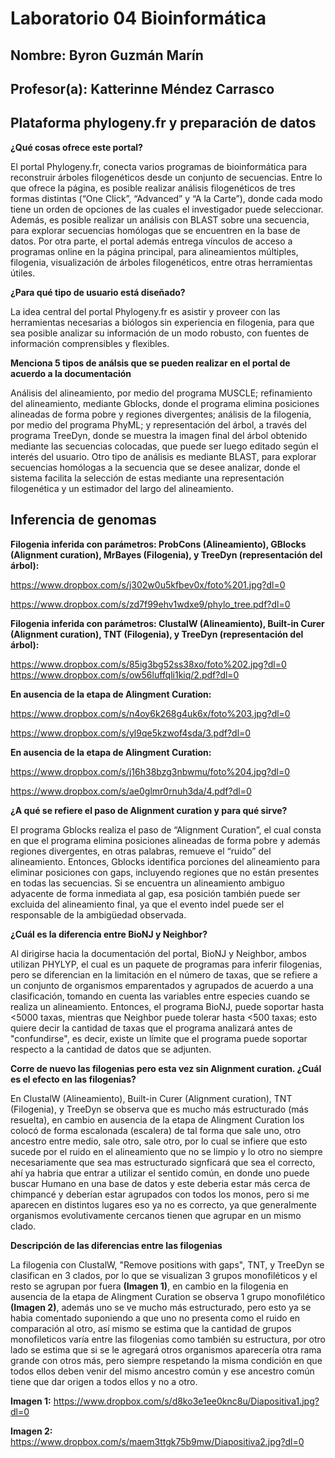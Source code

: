 # Laboratorio 04 Bioinformática

## Nombre: Byron Guzmán Marín

## Profesor(a): Katterinne Méndez Carrasco

## Plataforma phylogeny.fr y preparación de datos

__¿Qué cosas ofrece este portal?__

 El portal Phylogeny.fr, conecta varios programas de bioinformática para reconstruir árboles filogenéticos desde un conjunto de secuencias. Entre lo que ofrece la página, es posible realizar análisis filogenéticos de tres formas distintas (“One Click”, “Advanced” y “A la Carte”), donde cada modo tiene un orden de opciones de las cuales el investigador puede seleccionar. Además, es posible realizar un análisis con BLAST sobre una secuencia, para explorar secuencias homólogas que se encuentren en la base de datos. Por otra parte, el portal además entrega vínculos de acceso a programas online en la página principal, para alineamientos múltiples, filogenia, visualización de árboles filogenéticos, entre otras herramientas útiles. 
 
 __¿Para qué tipo de usuario está diseñado?__
 
La idea central del portal Phylogeny.fr es asistir y proveer con las herramientas necesarias a biólogos sin experiencia en filogenia, para que sea posible analizar su información de un modo robusto, con fuentes de información comprensibles y flexibles.

__Menciona 5 tipos de análsis que se pueden realizar en el portal de acuerdo a la documentación__

Análisis del alineamiento, por medio del programa MUSCLE; refinamiento del alineamiento, mediante Gblocks, donde el programa elimina posiciones alineadas de forma pobre y regiones divergentes; análisis de la filogenia, por medio del programa PhyML; y representación del árbol, a través del programa TreeDyn, donde se muestra la imagen final del árbol obtenido mediante las secuencias colocadas, que puede ser luego editado según el interés del usuario. Otro tipo de análisis es mediante BLAST, para explorar secuencias homólogas a la secuencia que se desee analizar, donde el sistema facilita la selección de estas mediante una representación filogenética y un estimador del largo del alineamiento.

## Inferencia de genomas

__Filogenia inferida con parámetros: ProbCons (Alineamiento), GBlocks (Alignment curation), MrBayes (Filogenia), y TreeDyn (representación del árbol):__

https://www.dropbox.com/s/j302w0u5kfbev0x/foto%201.jpg?dl=0

https://www.dropbox.com/s/zd7f99ehv1wdxe9/phylo_tree.pdf?dl=0

__Filogenia inferida con parámetros: ClustalW (Alineamiento), Built-in Curer (Alignment curation), TNT (Filogenia), y TreeDyn (representación del árbol):__

https://www.dropbox.com/s/85ig3bg52ss38xo/foto%202.jpg?dl=0
https://www.dropbox.com/s/ow56luffqli1kiq/2.pdf?dl=0

__En ausencia de la etapa de Alingment Curation:__

https://www.dropbox.com/s/n4oy6k268g4uk6x/foto%203.jpg?dl=0

https://www.dropbox.com/s/yl9qe5kzwof4sda/3.pdf?dl=0

__En ausencia de la etapa de Alingment Curation:__

https://www.dropbox.com/s/j16h38bzg3nbwmu/foto%204.jpg?dl=0

https://www.dropbox.com/s/ae0glmr0rnuh3da/4.pdf?dl=0

__¿A qué se refiere el paso de Alignment curation y para qué sirve?__

El programa Gblocks realiza el paso de “Alignment Curation”, el cual consta en que el programa elimina posiciones alineadas de forma pobre y además regiones divergentes, en otras palabras, remueve el “ruido” del alineamiento. Entonces, Gblocks identifica porciones del alineamiento para eliminar posiciones con gaps, incluyendo regiones que no están presentes en todas las secuencias. Si se encuentra un alineamiento ambiguo adyacente de forma inmediata al gap, esa posición también puede ser excluida del alineamiento final, ya que el evento indel puede ser el responsable de la ambigüedad observada. 

__¿Cuál es la diferencia entre BioNJ y Neighbor?__ 

Al dirigirse hacia la documentación del portal, BioNJ y Neighbor, ambos utilizan PHYLYP, el cual es un paquete de programas para inferir filogenias, pero se diferencian en la limitación en el número de taxas, que se refiere a un conjunto de organismos emparentados y agrupados de acuerdo a una clasificación, tomando en cuenta las variables entre especies cuando se realiza un alineamiento. Entonces, el programa BioNJ, puede soportar hasta <5000 taxas, mientras que Neighbor puede tolerar hasta <500 taxas; esto quiere decir la cantidad de taxas que el programa analizará antes de "confundirse", es decir, existe un límite que el programa puede soportar respecto a la cantidad de datos que se adjunten. 

__Corre de nuevo las filogenias pero esta vez sin Alignment curation. ¿Cuál es el efecto en las filogenias?__

En ClustalW (Alineamiento), Built-in Curer (Alignment curation), TNT (Filogenia), y TreeDyn se observa que es mucho más estructurado (más resuelta), en cambio en ausencia de la etapa de Alingment Curation  los colocó de forma escalonada (escalera) de tal forma  que sale uno, otro ancestro entre medio, sale otro, sale otro, por lo cual se infiere que esto sucede por el ruido en el alineamiento  que no se limpio y lo otro no siempre necesariamente que sea mas estructurado signficará que sea el correcto, ahí ya habria que entrar a utilizar el sentido común, en donde uno puede buscar Humano en una base de datos y este deberia estar más cerca de chimpancé y deberían estar agrupados con todos los monos, pero si me aparecen en distintos lugares eso ya no es correcto, ya que generalmente organismos  evolutivamente  cercanos tienen que agrupar en un mismo clado.

__Descripción de las diferencias entre las filogenias__

La filogenia con ClustalW, "Remove positions with gaps", TNT, y TreeDyn se  clasifican en 3 clados, por lo que se visualizan 3 grupos monofiléticos y el resto se agrupan por fuera __(Imagen 1)__, en cambio en la filogenia en ausencia de la etapa de Alingment Curation se observa 1 grupo monofilético __(Imagen 2)__, además uno se ve mucho más estructurado, pero esto ya se habia comentado suponiendo a que uno no presenta como el ruido en comparación al otro, así mismo se estima que la cantidad de grupos monofileticos varía entre las filogenias como también su estructura, por otro lado se estima que si se le agregará otros organismos aparecería otra rama grande con otros más, pero siempre respetando la misma condición en que todos ellos deben venir del mismo ancestro común y ese ancestro común tiene que dar origen a todos ellos y no a otro.

__Imagen 1:__ https://www.dropbox.com/s/d8ko3e1ee0knc8u/Diapositiva1.jpg?dl=0

__Imagen 2:__ https://www.dropbox.com/s/maem3ttgk75b9mw/Diapositiva2.jpg?dl=0



